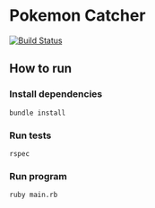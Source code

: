 # Pokemon Catcher

[![Build Status](https://travis-ci.org/BernardoMG/PokemonCatcher.svg?branch=develop)](https://travis-ci.org/BernardoMG/PokemonCatcher)

## How to run

### Install dependencies

```
bundle install
```

### Run tests

```
rspec
```

### Run program

```
ruby main.rb
```

